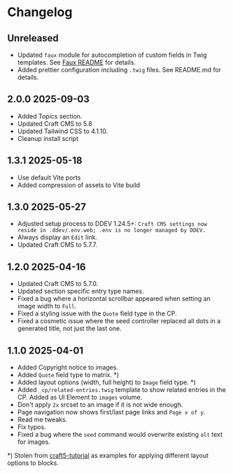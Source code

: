 # Changelog

## Unreleased

* Updated `faux` module for autocompletion of custom fields in Twig templates. See [Faux README](modules/faux/README.md) for details.
* Added prettier configuration including `.twig` files. See README.md for details.

## 2.0.0 2025-09-03

* Added Topics section.
* Updated Craft CMS to 5.8
* Updated Tailwind CSS to 4.1.10.
* Cleanup install script

## 1.3.1 2025-05-18

* Use default Vite ports
* Added compression of assets to Vite build

## 1.3.0 2025-05-27

* Adjusted setup process to DDEV 1.24.5+: `Craft CMS settings now reside in .ddev/.env.web; .env is no longer managed by DDEV.`
* Always display an `Edit` link.
* Updated Craft CMS to 5.7.7.

## 1.2.0 2025-04-16

* Updated Craft CMS to 5.7.0.
* Updated section specific entry type names.
* Fixed a bug where a horizontal scrollbar appeared when setting an image width to `Full`.
* Fixed a styling issue with the `Quote` field type in the CP.
* Fixed a cosmetic issue where the seed controller replaced all dots in a generated title, not just the last one.

## 1.1.0 2025-04-01

* Added Copyright notice to images.
* Added `Quote` field type to matrix. *)
* Added layout options (width, full height)  to `Image` field type. *)
* Added `_cp/related-entries.twig` template to show related entries in the CP. Added as UI Element to `images` volume.
* Don't apply `2x` srcset to an image if it is not wide enough.
* Page navigation now shows first/last page links and `Page x of y`.
* Read me tweaks.
* Fix typos.
* Fixed a bug where the `seed` command would overwrite existing `alt` text for images.


*) Stolen from [craft5-tutorial](https://github.com/wsydney76/craft5-tutorial) as examples for applying different layout options to blocks.
